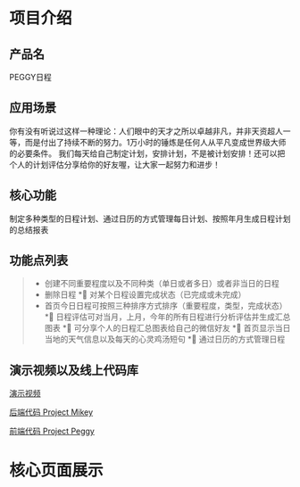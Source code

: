 # 项目介绍

## 产品名

PEGGY日程

## 应用场景

你有没有听说过这样一种理论：人们眼中的天才之所以卓越非凡，并非天资超人一等，而是付出了持续不断的努力。1万小时的锤炼是任何人从平凡变成世界级大师的必要条件。
我们每天给自己制定计划，安排计划，不是被计划安排！还可以把个人的计划评估分享给你的好友喔，让大家一起努力和进步！

## 核心功能

制定多种类型的日程计划、通过日历的方式管理每日计划、按照年月生成日程计划的总结报表

## 功能点列表

> * 创建不同重要程度以及不同种类（单日或者多日）或者非当日的日程
> * 删除日程
> *	对某个日程设置完成状态（已完成或未完成）
> * 首页今日日程可按照三种排序方式排序（重要程度，类型，完成状态）
> *	日程评估可对当月，上月，今年的所有日程进行分析评估并生成汇总图表
> *	可分享个人的日程汇总图表给自己的微信好友
> *	首页显示当日当地的天气信息以及每天的心灵鸡汤短句
> *	通过日历的方式管理日程

## 演示视频以及线上代码库
[演示视频](https://v.qq.com/x/page/l0683fp3i69.html)

[后端代码 Project Mikey](https://github.com/Lurance/Mikey)

[前端代码 Project Peggy](https://github.com/Lurance/Peggy)


# 核心页面展示


